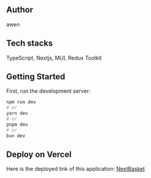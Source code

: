 ## Author

awen

## Tech stacks

TypeScript, Nextjs, MUI, Redux Toolkit

## Getting Started

First, run the development server:

```bash
npm run dev
# or
yarn dev
# or
pnpm dev
# or
bun dev
```

## Deploy on Vercel

Here is the deployed link of this application: [NextBasket](https://nextbasket-eight.vercel.app/)
